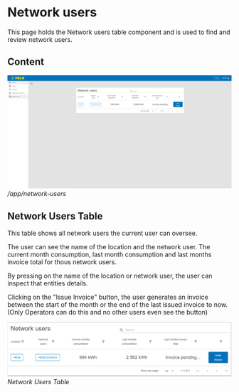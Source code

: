 # Network users

This page holds the Network users table component and is used to find and review
network users.

## Content

![ENNetworkusersPage](../../assets/ENNetworkUsersPage.png) _/app/network-users_

## Network Users Table

This table shows all network users the current user can oversee.

The user can see the name of the location and the network user. The current
month consumption, last month consumption and last months invoice total for
thous network users.

By pressing on the name of the location or network user, the user can inspect
that entities details.

Clicking on the "Issue Invoice" button, the user generates an invoice between
the start of the month or the end of the last issued invoice to now. (Only
Operators can do this and no other users even see the button)

![ENNetworkUsersTable](../../assets/ENNetworkUsersTable.png) _Network Users
Table_
